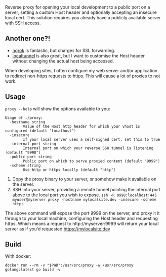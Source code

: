 Reverse proxy for opening your local development to a public port on a server, setting a custom Host header and optionally accepting an insecure local cert. This solution requires you already have a publicly available server with SSH access.

## Another one?!

- [ngrok](ngrok.com) is fantastic, but charges for SSL forwarding.
- [localtunnel](https://localtunnel.github.io/) is also great, but I want to customise the Host header without changing the actual host being accessed.

When developing sites, I often configure my web server and/or application to redirect non-https requests to https. This will cause a lot of proxies to not work. 

## Usage

`proxy --help` will show the options available to you:

```
Usage of ./proxy:
  -hostname string
    	Value of the Host http header for which your vhost is configured (default "localhost")
  -insecure
    	If your local server uses a self-signed cert, set this to true
  -internal-port string
    	Internal port on which your reverse SSH tunnel is listening (default "9998")
  -public-port string
    	Public port on which to serve proxied content (default "9999")
  -scheme string
    	Use http or https locally (default "http")
```

1. Copy the proxy binary to your server, or somehow make it available on the server.
2. SSH into your server, providing a remote tunnel pointing the internal port above to the local port you wish to expose.
   `ssh -R 9998:localhost:443 myuser@myserver proxy -hostname mylocalsite.dev -insecure -scheme https`

The above command will expose the port 9999 on the server, and proxy it it through to your local machine, configuring the Host header and requesting https. Which means a request to http://myserver:9999 will return your local server as if you'd requested https://mylocalsite.dev

## Build

With docker:

```
docker run --rm -v "$PWD":/usr/src/proxy -w /usr/src/proxy golang:latest go build -v
```
